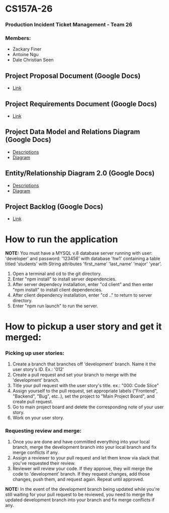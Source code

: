# CS157A-26
### **Production Incident Ticket Management - Team 26**
### Members:
* Zackary Finer
* Antoine Ngu
* Dale Christian Seen

## Project Proposal Document (Google Docs)
* [Link](https://docs.google.com/document/d/1IcwN95EiWhgI9mjhy-N-dl5jltKNnzZ_7_KFy-NgPNA/edit)

## Project Requirements Document (Google Docs)
* [Link](https://docs.google.com/document/d/1WjnBIeTOdjGHbgXIvnqPiM5VLXVKKPNnMIDWtfvNJ5E/edit)

## Project Data Model and Relations Diagram (Google Docs)
* [Descriptions](https://docs.google.com/document/d/1Cudp2DrIlfLpgf_h53ZWR6-MN59dJu736z1aLrOjS34/edit?usp=sharing)
* [Diagram](https://docs.google.com/document/d/1dBSCm4tD__C97Zo-LxzpJmSs1hlT97w3-D4Py34ELN4/edit?usp=sharing)

## Entity/Relationship Diagram 2.0 (Google Docs)
* [Descriptions](https://docs.google.com/document/d/1wutAxAXTAQ6OScv0VVzGJzJALwWHV1B3L0BqK03Zn88/edit)
* [Diagram](https://docs.google.com/document/d/1Mi5HKfvgGUl_YHR7PPKqtcaCecwbFPFk9v90KODSMEc/edit)

## Project Backlog (Google Docs)
* [Link](https://docs.google.com/spreadsheets/d/1icMi8aktAuDhtGX8v9kvJLWSf37Nn3Qcwnbd87Ys6gc/edit?usp=sharing)

# How to run the application
**NOTE:** You must have a MYSQL v.8 database server running with user: 'developer' and password: '123456' with database 'hw1' containing a table titled 'students' with String attributes 'first_name' 'last_name' 'major' 'year'. 

1. Open a terminal and cd to the git directory.
2. Enter "npm install" to install server dependencies.
3. After server dependecy installation, enter "cd client" and then enter "npm install" to install client dependencies.
4. After client dependency installation, enter "cd .." to return to server directory.
5. Enter "npm run launch" to run the server. 

# How to pickup a user story and get it merged:
### Picking up user stories:
1. Create a branch that branches off 'development' branch. Name it the user story's ID. Ex.: '012'
2. Create a pull request and set your branch to merge with the 'development' branch.
3. Title your pull request with the user story's title. ex.: "000: Code Slice"
4. Assign yourself to the pull request, set appropriate labels ("Frontend", "Backend", "Bug", etc..), set the project to "Main Project Board", and create pull request.
5. Go to main project board and delete the corresponding note of your user story.
6. Work on your user story.

### Requesting review and merge:
1. Once you are done and have committed everything into your local branch, merge the development branch into your local branch and fix merge conflicts if any.
2. Assign a reviewer to your pull request and let them know via slack that you've requested their review.
2. Reviewer will review your code. If they approve, they will merge the code to 'development' branch. If they request changes, add those changes, push them, and request again. Repeat until approved.

**NOTE:** In the event of the development branch being updated while you're still waiting for your pull request to be reviewed, you need to merge the updated development branch into your branch and fix merge conflicts if any.